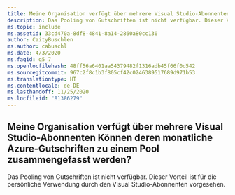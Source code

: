 ```yaml
---
title: Meine Organisation verfügt über mehrere Visual Studio-Abonnenten Können deren monatliche Azure-Gutschriften zu einem Pool zusammengefasst werden?
description: Das Pooling von Gutschriften ist nicht verfügbar. Dieser Vorteil ist für die persönliche Verwendung durch den Visual Studio-Abonnenten vorgesehen.
ms.topic: include
ms.assetid: 33cd470a-8df8-4841-8a14-2860a80cc130
author: CaityBuschlen
ms.author: cabuschl
ms.date: 4/3/2020
ms.faqid: q5_7
ms.openlocfilehash: 48ff56a6401aa54379482f1316adb45f66f0d542
ms.sourcegitcommit: 967c2f8c1b3f805cf42c0246389517689d971b53
ms.translationtype: HT
ms.contentlocale: de-DE
ms.lasthandoff: 11/25/2020
ms.locfileid: "81386279"
---
```

## <a name="my-organization-has-multiple-visual-studio-subscribers-can-their-monthly-azure-credits-be-pooled"></a>Meine Organisation verfügt über mehrere Visual Studio-Abonnenten Können deren monatliche Azure-Gutschriften zu einem Pool zusammengefasst werden?

Das Pooling von Gutschriften ist nicht verfügbar. Dieser Vorteil ist für die persönliche Verwendung durch den Visual Studio-Abonnenten vorgesehen.
